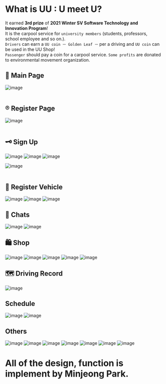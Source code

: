# What is UU : U meet U?
It earned **3rd prize** of **2021 Winter SV Software Technology and Innovation Program**!<br>
It is the carpool service for `university members` (students, professors, school employee and so on.). <br>
`Drivers` can earn a `UU coin ㅡ Golden Leaf ㅡ` per a driving and `UU coin` can be used in the UU Shop! <br>
`Passenger` should pay a coin for a carpool service.
`Some profits` are donated to environmental movement organization.


## 🎈 Main Page
![image](https://user-images.githubusercontent.com/71140885/127741972-1f26e2bf-ae3e-470f-af84-0612117656d9.png)
<br><br>
## ®️ Register Page
![image](https://user-images.githubusercontent.com/71140885/127741982-1eb28a89-2d94-40d2-a29c-04624fc7516b.png)
<br><br>
## 🗝 Sign Up
![image](https://user-images.githubusercontent.com/71140885/127741983-fb2b0507-6a58-41e5-932d-f4c679bab7a7.png)
![image](https://user-images.githubusercontent.com/71140885/127741986-d575eaa1-d527-4373-b656-e7372a3bc1fc.png)
![image](https://user-images.githubusercontent.com/71140885/127741990-57919483-3688-4802-ac3a-a36f24911b95.png)

![image](https://user-images.githubusercontent.com/71140885/127741991-a527a910-41ee-4fc6-886e-93a76a72a081.png)
<br><br>
## 🚗 Register Vehicle
![image](https://user-images.githubusercontent.com/71140885/127741992-4de43693-0107-41a7-964c-6feeb1159227.png)
![image](https://user-images.githubusercontent.com/71140885/127741994-12f924e1-f36d-4296-9bfa-27b90c68ab4e.png)
![image](https://user-images.githubusercontent.com/71140885/127741995-81224e72-dfe3-4e04-80fe-9abec276b48b.png)

## 💬 Chats
![image](https://user-images.githubusercontent.com/71140885/127742003-cbd1ba97-13e6-46ea-aaad-ea2eb7dd72ab.png)
![image](https://user-images.githubusercontent.com/71140885/127742005-041ce977-4e5e-47aa-9afb-5a0ab43deb5c.png)

## 🛍️ Shop
![image](https://user-images.githubusercontent.com/71140885/127744383-ceddba22-bb18-4d52-ae6d-8b7c69d5909f.png)
![image](https://user-images.githubusercontent.com/71140885/127744587-29c580d3-7499-4011-8537-97c5116ceb5c.png)
![image](https://user-images.githubusercontent.com/71140885/127744589-917b752c-147a-46db-90dd-6e8281537ed8.png)
![image](https://user-images.githubusercontent.com/71140885/127744590-220c0fc8-e7a0-47a7-adc3-7fc8abf15d5e.png)
![image](https://user-images.githubusercontent.com/71140885/127744595-7782e30e-ed20-490e-a59e-de884ebb0dcf.png)

## 🗺️ Driving Record
![image](https://user-images.githubusercontent.com/71140885/127744612-738d0bcc-4b98-4580-882d-e40cf06fc303.png)

## Schedule
![image](https://user-images.githubusercontent.com/71140885/127744676-5aeba928-6b47-4cc8-a85e-3b6a75920514.png)
![image](https://user-images.githubusercontent.com/71140885/127744680-03bc3118-03b0-4ec7-902a-224d9adb86f4.png)


## Others
![image](https://user-images.githubusercontent.com/71140885/127744636-c61a2463-7e4c-4361-b3bc-bf8c00db4448.png)
![image](https://user-images.githubusercontent.com/71140885/127744642-cb83f6ea-f15b-4068-8bb5-533b19e9241e.png)
![image](https://user-images.githubusercontent.com/71140885/127744647-227d16c3-7101-493e-8256-10cf64fe2d1a.png)
![image](https://user-images.githubusercontent.com/71140885/127744651-757b8f24-0f00-4ed3-a722-c883f5e72473.png)
![image](https://user-images.githubusercontent.com/71140885/127744662-d0bdc7b3-6c11-4143-ae04-6a33173b6c5c.png)
![image](https://user-images.githubusercontent.com/71140885/127744666-ec2c1402-8544-443f-9cf3-cc06856bb4d2.png)
![image](https://user-images.githubusercontent.com/71140885/127744668-0de792c7-1b77-441c-bf4e-b19b02a8618e.png)



# All of the design, function is implement by Minjeong Park. 
